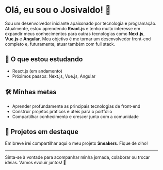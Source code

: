 # Olá, eu sou o Josivaldo! 👋

Sou um desenvolvedor iniciante apaixonado por tecnologia e programação. Atualmente, estou aprendendo **React.js** e tenho muito interesse em expandir meus conhecimentos para outras tecnologias como **Next.js**, **Vue.js** e **Angular**. Meu objetivo é me tornar um desenvolvedor front-end completo e, futuramente, atuar também com full stack.

## 🚀 O que estou estudando

- React.js (em andamento)
- Próximos passos: Next.js, Vue.js, Angular

## 🛠️ Minhas metas

- Aprender profundamente as principais tecnologias de front-end
- Construir projetos práticos e úteis para o portfólio
- Compartilhar conhecimento e crescer junto com a comunidade

## 🌟 Projetos em destaque

Em breve irei compartilhar aqui o meu projeto **Sneakers**. Fique de olho!

---

Sinta-se à vontade para acompanhar minha jornada, colaborar ou trocar ideias. Vamos evoluir juntos! 🚀

